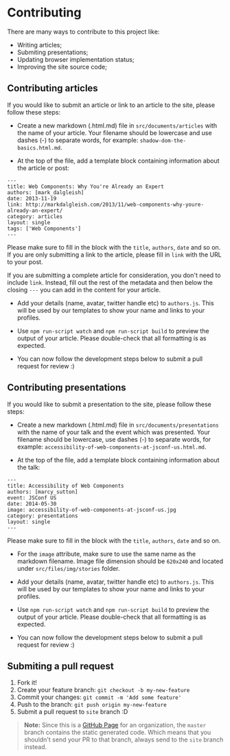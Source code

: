 # Contributing

There are many ways to contribute to this project like:

* Writing articles;
* Submiting presentations;
* Updating browser implementation status;
* Improving the site source code;

## Contributing articles

If you would like to submit an article or link to an article to the site, please follow these steps:

* Create a new markdown (.html.md) file in `src/documents/articles` with the name of your article. Your filename should be lowercase and use dashes (-) to separate words, for example: `shadow-dom-the-basics.html.md`.

* At the top of the file, add a template block containing information about the article or post:

```
---
title: Web Components: Why You're Already an Expert
authors: [mark_dalgleish]
date: 2013-11-19
link: http://markdalgleish.com/2013/11/web-components-why-youre-already-an-expert/
category: articles
layout: single
tags: ['Web Components']
---
```

Please make sure to fill in the block with the `title`, `authors`, `date` and so on. If you are only submitting a link to the article, please fill in `link` with the URL to your post.

If you are submitting a complete article for consideration, you don't need to include `link`. Instead, fill out the rest of the metadata and then below the closing `---` you can add in the content for your article.

* Add your details (name, avatar, twitter handle etc) to `authors.js`. This will be used by our templates to show your name and links to your profiles.

* Use `npm run-script watch` and `npm run-script build` to preview the output of your article. Please double-check that all formatting is as expected.

* You can now follow the development steps below to submit a pull request for review :)

## Contributing presentations

If you would like to submit a presentation to the site, please follow these steps:

* Create a new markdown (.html.md) file in `src/documents/presentations` with the name of your talk and the event which was presented. Your filename should be lowercase, use dashes (-) to separate words, for example: `accessibility-of-web-components-at-jsconf-us.html.md`.

* At the top of the file, add a template block containing information about the talk:

```
---
title: Accessibility of Web Components
authors: [marcy_sutton]
event: JSConf US
date: 2014-05-30
image: accessibility-of-web-components-at-jsconf-us.jpg
category: presentations
layout: single
---
```

Please make sure to fill in the block with the `title`, `authors`, `date` and so on.

* For the `image` attribute, make sure to use the same name as the markdown filename. Image file dimension should be `620x240` and located under `src/files/img/stories` folder.

* Add your details (name, avatar, twitter handle etc) to `authors.js`. This will be used by our templates to show your name and links to your profiles.

* Use `npm run-script watch` and `npm run-script build` to preview the output of your article. Please double-check that all formatting is as expected.

* You can now follow the development steps below to submit a pull request for review :)

## Submiting a pull request

1. Fork it!
2. Create your feature branch: `git checkout -b my-new-feature`
3. Commit your changes: `git commit -m 'Add some feature'`
4. Push to the branch: `git push origin my-new-feature`
5. Submit a pull request to `site` branch :D

> **Note:** Since this is a [GitHub Page](https://pages.github.com/) for an organization, the `master` branch contains the static generated code. Which means that you shouldn't send your PR to that branch, always send to the `site` branch instead.
